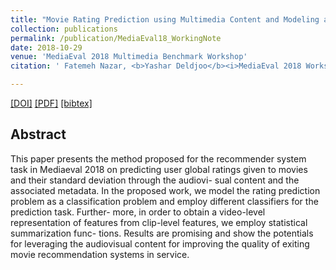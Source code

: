 ```yaml
---
title: "Movie Rating Prediction using Multimedia Content and Modeling as a Classification Problem"
collection: publications
permalink: /publication/MediaEval18_WorkingNote
date: 2018-10-29
venue: 'MediaEval 2018 Multimedia Benchmark Workshop'
citation: ' Fatemeh Nazar, <b>Yashar Deldjoo</b><i>MediaEval 2018 Workshop</i> <b>(MediaEval 2018)</b>.'

---
```


[[DOI]](https://www.computing.dcu.ie/~parora/mediaeval2018/) [[PDF]](https://yasdel.github.io/files/MediaEval2018_wn.pdf)  [[bibtex]](https://github.com/yasdel/yasdel.github.io/tree/master/_publications/MediaEval18_wn.bib)


## Abstract
This paper presents the method proposed for the recommender system task in Mediaeval 2018 on predicting user global ratings given to movies and their standard deviation through the audiovi- sual content and the associated metadata. In the proposed work, we model the rating prediction problem as a classification problem and employ different classifiers for the prediction task. Further- more, in order to obtain a video-level representation of features from clip-level features, we employ statistical summarization func- tions. Results are promising and show the potentials for leveraging the audiovisual content for improving the quality of exiting movie recommendation systems in service.
